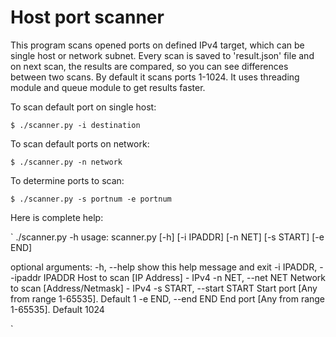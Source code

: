 # Host port scanner

This program scans opened ports on defined IPv4 target, which can be single host or network subnet. Every scan is saved to 'result.json' file and on next scan, the results are compared, so you can see differences between two scans. By default it scans ports 1-1024. It uses threading module and queue module to get results faster.

To scan default port on single host:

`$ ./scanner.py -i destination`

To scan default ports on network:

`$ ./scanner.py -n network`

To determine ports to scan:

`$ ./scanner.py -s portnum -e portnum`

Here is complete help:

`
./scanner.py -h
usage: scanner.py [-h] [-i IPADDR] [-n NET] [-s START] [-e END]

optional arguments:
  -h, --help            show this help message and exit
  -i IPADDR, --ipaddr IPADDR
                        Host to scan [IP Address] - IPv4
  -n NET, --net NET     Network to scan [Address/Netmask] - IPv4
  -s START, --start START
                        Start port [Any from range 1-65535]. Default 1
  -e END, --end END     End port [Any from range 1-65535]. Default 1024

`

